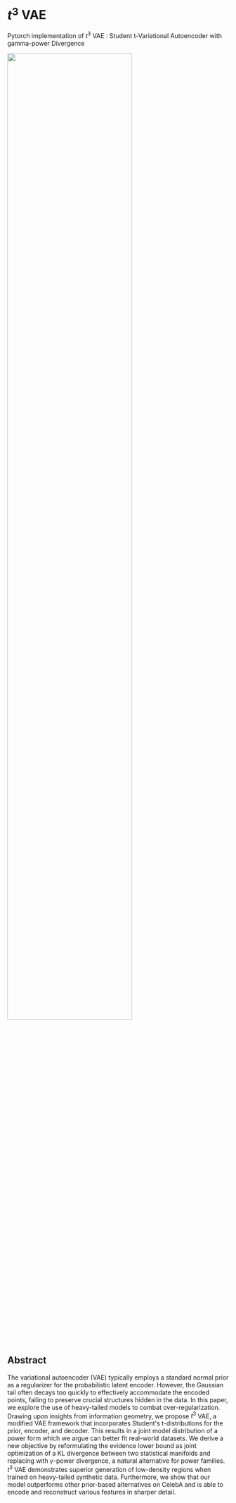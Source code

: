 # $t^3$ VAE

Pytorch implementation of $t^3$ VAE : Student t-Variational Autoencoder with gamma-power Divergence

<img src=./regularizer_aspect.png width="75%" height="75%">

## Abstract

The variational autoencoder (VAE) typically employs a standard normal prior as a regularizer for the probabilistic latent encoder. However, the Gaussian tail often decays too quickly to effectively accommodate the encoded points, failing to preserve crucial structures hidden in the data. In this paper, we explore the use of heavy-tailed models to combat over-regularization. Drawing upon insights from information geometry, we propose $t^3$ VAE, a modified VAE framework that incorporates Student's t-distributions for the prior, encoder, and decoder. This results in a joint model distribution of a power form which we argue can better fit real-world datasets. We derive a new objective by reformulating the evidence lower bound as joint optimization of a KL divergence between two statistical manifolds and replacing with $\gamma$-power divergence, a natural alternative for power families. $t^3$ VAE demonstrates superior generation of low-density regions when trained on heavy-tailed synthetic data. Furthermore, we show that our model outperforms other prior-based alternatives on CelebA and is able to encode and reconstruct various features in sharper detail.
